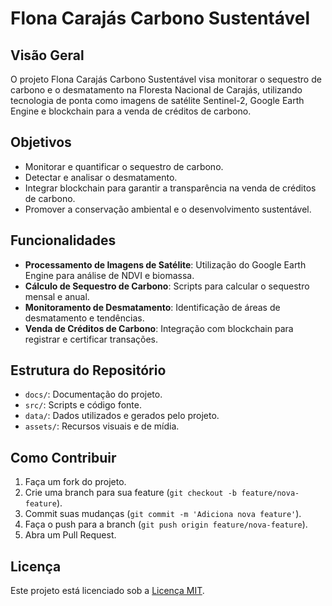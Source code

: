 # Flona Carajás Carbono Sustentável

## Visão Geral

O projeto Flona Carajás Carbono Sustentável visa monitorar o sequestro de carbono e o desmatamento na Floresta Nacional de Carajás, utilizando tecnologia de ponta como imagens de satélite Sentinel-2, Google Earth Engine e blockchain para a venda de créditos de carbono.

## Objetivos

- Monitorar e quantificar o sequestro de carbono.
- Detectar e analisar o desmatamento.
- Integrar blockchain para garantir a transparência na venda de créditos de carbono.
- Promover a conservação ambiental e o desenvolvimento sustentável.

## Funcionalidades

- **Processamento de Imagens de Satélite**: Utilização do Google Earth Engine para análise de NDVI e biomassa.
- **Cálculo de Sequestro de Carbono**: Scripts para calcular o sequestro mensal e anual.
- **Monitoramento de Desmatamento**: Identificação de áreas de desmatamento e tendências.
- **Venda de Créditos de Carbono**: Integração com blockchain para registrar e certificar transações.

## Estrutura do Repositório

- `docs/`: Documentação do projeto.
- `src/`: Scripts e código fonte.
- `data/`: Dados utilizados e gerados pelo projeto.
- `assets/`: Recursos visuais e de mídia.

## Como Contribuir

1. Faça um fork do projeto.
2. Crie uma branch para sua feature (`git checkout -b feature/nova-feature`).
3. Commit suas mudanças (`git commit -m 'Adiciona nova feature'`).
4. Faça o push para a branch (`git push origin feature/nova-feature`).
5. Abra um Pull Request.

## Licença

Este projeto está licenciado sob a [Licença MIT](LICENSE).

